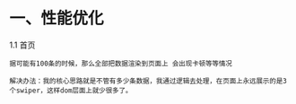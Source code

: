 # 一、性能优化

1.1 首页

```
据可能有100条的时候，那么全部把数据渲染到页面上 会出现卡顿等等情况

解决办法：我的核心思路就是不管有多少条数据，我通过逻辑去处理，在页面上永远展示的是3个swiper，这样dom层面上就少很多了。

```

